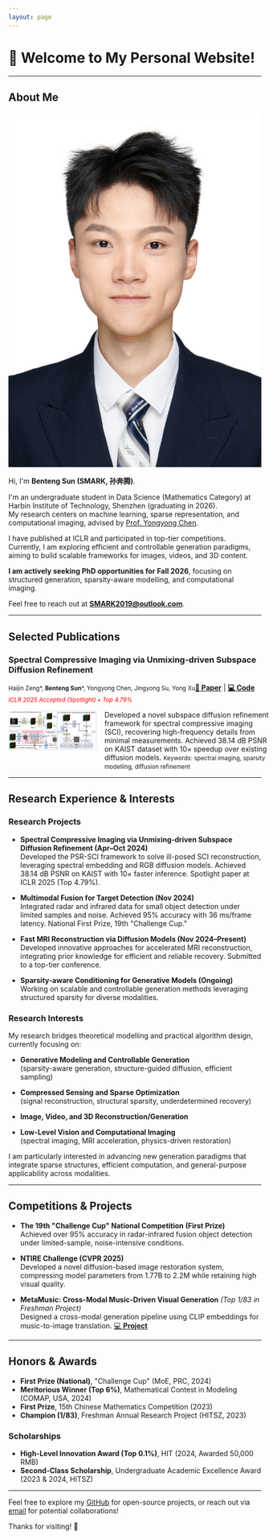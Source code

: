 ```yaml
---
layout: page
---
```


# 👋 Welcome to My Personal Website!

---

## About Me

<img src="assets\images\证件照.jpeg" class="floatpic">

Hi, I'm **Benteng Sun (SMARK, 孙奔腾)**.<br>

I'm an undergraduate student in Data Science (Mathematics Category) at Harbin Institute of Technology, Shenzhen (graduating in 2026).  
My research centers on machine learning, sparse representation, and computational imaging, advised by [Prof. Yongyong Chen](https://scholar.google.com/citations?user=ny2mn-cAAAAJ).

I have published at ICLR and participated in top-tier competitions.  
Currently, I am exploring efficient and controllable generation paradigms, aiming to build scalable frameworks for images, videos, and 3D content.

**I am actively seeking PhD opportunities for Fall 2026**, focusing on structured generation, sparsity-aware modelling, and computational imaging.

Feel free to reach out at [**SMARK2019@outlook.com**](mailto:SMARK2019@outlook.com).

---

## Selected Publications

### Spectral Compressive Imaging via Unmixing-driven Subspace Diffusion Refinement  
  <small>Haijin Zeng\*, **Benteng Sun**\*, Yongyong Chen, Jingyong Su, Yong Xu</small><a href="https://openreview.net/pdf?id=Q150eWkQ4I" target="_blank"><strong>📄 Paper</strong></a> | <a href="https://github.com/SMARK2022/PSR-SCI" target="_blank"><strong>💻 Code</strong></a><br>
  <small><em><span style="color:red">ICLR 2025 Accepted (Spotlight) • Top 4.79%</span></em></small>
<div style="display: grid; grid-template-columns: 35% 65%; align-items: flex-start; gap: 15px;">
  <div>
    <img src="assets\images\PSR-SCI.png" alt="PSR-SCI Pipeline" style="width: 100%;">
  </div>
  <div>
      Developed a novel subspace diffusion refinement framework for spectral compressive imaging (SCI), recovering high-frequency details from minimal measurements.  
      Achieved 38.14 dB PSNR on KAIST dataset with 10× speedup over existing diffusion models.  
      <small>Keywords: spectral imaging, sparsity modelling, diffusion refinement</small>
  </div>
</div>

---

## Research Experience & Interests

### Research Projects
- **Spectral Compressive Imaging via Unmixing-driven Subspace Diffusion Refinement (Apr–Oct 2024)**  
  Developed the PSR-SCI framework to solve ill-posed SCI reconstruction, leveraging spectral embedding and RGB diffusion models. Achieved 38.14 dB PSNR on KAIST with 10× faster inference. Spotlight paper at ICLR 2025 (Top 4.79%).

- **Multimodal Fusion for Target Detection (Nov 2024)**  
  Integrated radar and infrared data for small object detection under limited samples and noise. Achieved 95% accuracy with 36 ms/frame latency. National First Prize, 19th "Challenge Cup."

- **Fast MRI Reconstruction via Diffusion Models (Nov 2024–Present)**  
  Developed innovative approaches for accelerated MRI reconstruction, integrating prior knowledge for efficient and reliable recovery. Submitted to a top-tier conference.

- **Sparsity-aware Conditioning for Generative Models (Ongoing)**  
  Working on scalable and controllable generation methods leveraging structured sparsity for diverse modalities.

### Research Interests

My research bridges theoretical modelling and practical algorithm design, currently focusing on:

- **Generative Modeling and Controllable Generation**  
  (sparsity-aware generation, structure-guided diffusion, efficient sampling)

- **Compressed Sensing and Sparse Optimization**  
  (signal reconstruction, structural sparsity, underdetermined recovery)

- **Image, Video, and 3D Reconstruction/Generation**

- **Low-Level Vision and Computational Imaging**  
  (spectral imaging, MRI acceleration, physics-driven restoration)

I am particularly interested in advancing new generation paradigms that integrate sparse structures, efficient computation, and general-purpose applicability across modalities.

---

## Competitions & Projects

- **The 19th "Challenge Cup" National Competition (First Prize)**  
  Achieved over 95% accuracy in radar-infrared fusion object detection under limited-sample, noise-intensive conditions.

- **NTIRE Challenge (CVPR 2025)**  
  Developed a novel diffusion-based image restoration system, compressing model parameters from 1.77B to 2.2M while retaining high visual quality.

- **MetaMusic: Cross-Modal Music-Driven Visual Generation** *(Top 1/83 in Freshman Project)*  
  Designed a cross-modal generation pipeline using CLIP embeddings for music-to-image translation. [💻 **Project**](https://github.com/SMARK2022/MetaMusic)

---

## Honors & Awards

- **First Prize (National)**, "Challenge Cup" (MoE, PRC, 2024)
- **Meritorious Winner (Top 6%)**, Mathematical Contest in Modeling (COMAP, USA, 2024)
- **First Prize**, 15th Chinese Mathematics Competition (2023)
- **Champion (1/83)**, Freshman Annual Research Project (HITSZ, 2023)

### Scholarships

- **High-Level Innovation Award (Top 0.1%)**, HIT (2024, Awarded 50,000 RMB)
- **Second-Class Scholarship**, Undergraduate Academic Excellence Award (2023 & 2024, HITSZ)

---

Feel free to explore my [GitHub](https://github.com/SMARK2022) for open-source projects, or reach out via [email](mailto:SMARK2019@outlook.com) for potential collaborations!

Thanks for visiting! 🌟
